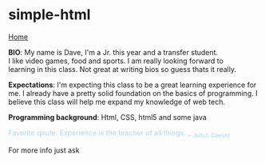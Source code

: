 simple-html
===========

<a href="http://166.78.129.118/~dfrancois/INF-362/Teams/Eclectic-A-Team/index.html">Home</a>

<head>
<meta http-equiv="Content-Type" content="text/html; charset=UTF-8" />
<title>Dave's page</title>
</head>

<body>

<p><b>BIO</b>: My name is Dave, I'm a Jr. this year and a transfer student.<br>I like video games, food and sports. 
I am really looking forward to<br>learning in this class. Not great at writing bios so guess thats it really.</p>


<p><b>Expectations</b>: I'm expecting this class to be a great learning experience for<br> me. I already have a pretty solid foundation on
the basics of programming. I<br>believe this class will help me expand my knowledge of web tech.

<p><b>Programming background</b>: Html, CSS, html5 and some java


<p><span style="color:lightblue"> Favorite qoute: Experience is the teacher of all things.<sub> ~ Julius Caeser</span> </p>

<p>For more info just ask</p> 


</body>
</html>
